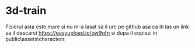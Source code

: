 # 3d-train

Fisierul asta este mare si nu m-a lasat sa il urc pe github asa ca iti las un link sa il descarci https://easyupload.io/ow9qfn
si dupa il copiezi in public\assets\characters
